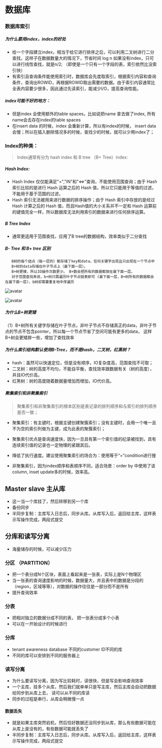 # 数据库



### 数据库索引
##### 为什么要用index，index的好处
- 给一个字段建立index，相当于给它进行排序之后，可以利用二叉树进行二分查找，这样子在数据数量大的情况下，节省时间 log n 如果没有index，只可以进行线性查找，就是n/2; （即使是一个只有一个字段的表，索引依然比没索引快）
- 有索引且查询条件能使用索引时，数据库会先度取索引，根据索引内容和查询条件，查询出ROWID，再根据ROWID取出需要的数据。由于索引内容通常比全表内容要少很多，因此通过先读索引，能减少I/O，提高查询性能。
	
##### index可能不好的地方：
- 但是index 会使用额外的table spaces，比如说把name 拿去做了index, 所有name会去存在index的table spaces
- 在insert data 的时候，index 会重新计算，所以有index的时候， insert data会慢；所以在插入删除情况多的时候，查找少的时候，就可以少用index了；

### Index的种类：
>Index通常有分为 hash index 和 B tree （B+ Tree）index:

##### Hash Index: 
- Hash Index 仅仅能满足"=","IN"和"<=>"查询，不能使用范围查询；由于 Hash 索引比较的是进行 Hash 运算之后的 Hash 值，所以它只能用于等值的过滤，不能用于基于范围的过滤，
- Hash 索引无法被用来进行数据的排序操作；由于 Hash 索引中存放的是经过 Hash 计算之后的 Hash 值，而且Hash值的大小关系并不一定和 Hash 运算前的键值完全一样，所以数据库无法利用索引的数据来进行任何排序运算。


##### B Tree Index 
- 通常更适用于范围查找，应用了B tree的数据结构，效率类似于二分查找

##### B- Tree 和 B+ tree 区别
	   B树的每个结点（每一层的）都存储了key和data，任何关键字出现且只出现在一个节点中
	   B+树的data存储在叶子节点上（最下面一层）。
	   B+树更矮，所以IO操作次数更少。 B+数会把所有的数据都放在最下面一层。
	   对于范围查找来说，b+树只需遍历叶子节点链表即可 (最下面一层，B+树所有的数据都会在最下面一层)，b树却需要重复地中序遍历

 
 ![avatar](https://img-blog.csdn.net/20181017122042143?watermark/2/text/aHR0cHM6Ly9ibG9nLmNzZG4ubmV0L3FxXzQzMDQ1ODk4/font/5a6L5L2T/fontsize/400/fill/I0JBQkFCMA==/dissolve/70)
 
 ![avatar](https://img-blog.csdn.net/20181017122138591?watermark/2/text/aHR0cHM6Ly9ibG9nLmNzZG4ubmV0L3FxXzQzMDQ1ODk4/font/5a6L5L2T/fontsize/400/fill/I0JBQkFCMA==/dissolve/70)
 
##### 为什么B+树更矮
 （1）B+树所有关键字存储在叶子节点，非叶子节点不存储真正的data，非叶子节点的节点不包含pointer，所以每一个节点节省了空间可能有更多的data， 这样B+树会更矮胖一些，增加了查找效率
 
##### 为什么索引结构默认使用B-Tree，而不是hash，二叉树，红黑树？
- hash：虽然可以快速定位，但是没有顺序，IO复杂度高，范围查找不可取；
- 二叉树：树的高度不均匀，不能自平衡，查找效率跟数据有关（树的高度），并且IO代价高。
- 红黑树：树的高度随着数据量增加而增加，IO代价高。
  
  
##### 聚集索引和非聚集索引
> 聚集索引和非聚集索引的根本区别是表记录的排列顺序和与索引的排列顺序是否一致；
    
  - 聚集索引：有主键时，根据主键创建聚簇索引；没有主键时，会用一个唯一且不为空的索引列做为主键，成为此表的聚簇索引；

   - 聚集索引优点是查询速度快，因为一旦具有第一个索引值的纪录被找到，具有连续索引值的记录也一定物理的紧跟其后。
   - 降低了执行速度。建议使用聚集索引的场合为：使用等于“=”condition进行搜
	

  -	非聚集索引，因为index顺序和表顺序不同，适合场景：order by 中使用了该column, inset update多的时候，效率高。
 
## Master slave 主从库
- 这一当一个库挂了，然后转移到另一个库
- 备份同步
- 半同步复制：主库写入日志后，同步从库。从库写入后，返回给主库，这样表示写操作完成，两段式提交

## 分库和读写分离
- 海量储存的时候，可以减少压力
### 分区 （PARTITION）
- 把一个表分成N个区块，表面上看起来是一张表，实际上是N个物理区
- 当一张表的查询速度影响的时候，数据量大，并且表中的数据是分段的（region，区域等等），对数据的操作往往是一部分而不是所有
- 提升查询效率
### 分表 
- 把相对独立的数据分成不同的表， 把一张表分成多个小表
- 可以在一开始设计的时候进行

### 分库
- tenant awareness database 不同的customer ID不同的库
- 不同的库可以安排到不同的服务器上


### 读写分离
- 为什么要读写分离，因为写比较耗时，读很快，但是写会影响查询效率
- 一个主库，挂多个从库，然后我们就单单只是写主库，然后主库会自动把数据给同步到从库上去， 读可以从不同的库读
- 同步的过程是串行，从库会稍微慢一点

#### 数据丢失
- 就是如果主库突然宕机，然后恰好数据还没同步到从库，那么有些数据可能在从库上是没有的，有些数据可能就丢失了
- 半同步复制：主库写入日志后，同步从库。从库写入后，返回给主库，这样表示写操作完成，两段式提交
